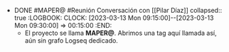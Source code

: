 - DONE #MAPER@ #Reunión Conversación con [[Pilar Díaz]]
  collapsed:: true
  :LOGBOOK:
  CLOCK: [2023-03-13 Mon 09:15:00]--[2023-03-13 Mon 09:30:00] =>  00:15:00
  :END:
  - El proyecto se llama **MAPER@**. Abrimos una tag aquí llamada así, aún sin grafo Logseq dedicado.